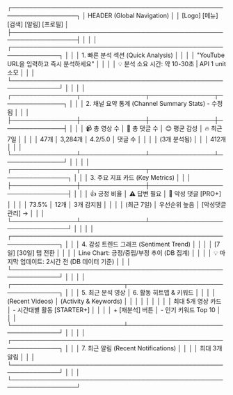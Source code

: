 ┌─────────────────────────────────────────────────────────────────┐
│ HEADER (Global Navigation)                                      │
│ [Logo] [메뉴] [검색] [알림] [프로필]                              │
├─────────────────────────────────────────────────────────────────┤
│                                                                  │
│ ┌─────────────────────────────────────────────────────────────┐ │
│ │ 1. 빠른 분석 섹션 (Quick Analysis)                            │ │
│ │ "YouTube URL을 입력하고 즉시 분석하세요"                       │ │
│ │ 💡 분석 소요 시간: 약 10-30초 | API 1 unit 소모               │ │
│ └─────────────────────────────────────────────────────────────┘ │
│                                                                  │
│ ┌───────────────┬───────────────┬───────────────┬──────────────┐ │
│ │ 2. 채널 요약 통계 (Channel Summary Stats) - 수정됨           │ │
│ ├───────────────┼───────────────┼───────────────┼──────────────┤ │
│ │ 📹 총 영상 수  │ 💬 총 댓글 수  │ 😊 평균 감성   │ 🔥 최근 7일  │ │
│ │    47개       │   3,284개     │   4.2/5.0     │   댓글 수    │ │
│ │ (3개 분석됨)  │               │               │   412개      │ │
│ └───────────────┴───────────────┴───────────────┴──────────────┘ │
│                                                                  │
│ ┌───────────────┬───────────────┬───────────────────────────────┐ │
│ │ 3. 주요 지표 카드 (Key Metrics)                              │ │
│ ├───────────────┼───────────────┼───────────────────────────────┤ │
│ │ 👍 긍정 비율   │ ⚠️ 답변 필요   │ 🚨 악성 댓글 [PRO+]           │ │
│ │   73.5%       │    12개       │     3개 감지됨                │ │
│ │ (최근 7일)    │ 우선순위 높음  │  [악성댓글 관리] →           │ │
│ └───────────────┴───────────────┴───────────────────────────────┘ │
│                                                                  │
│ ┌─────────────────────────────────────────────────────────────┐ │
│ │ 4. 감성 트렌드 그래프 (Sentiment Trend)                      │ │
│ │ [7일] [30일] 탭 전환                                         │ │
│ │ Line Chart: 긍정/중립/부정 추이 (DB 집계)                    │ │
│ │ 💡 마지막 업데이트: 2시간 전 (DB 데이터 기준)                 │ │
│ └─────────────────────────────────────────────────────────────┘ │
│                                                                  │
│ ┌──────────────────────────┬──────────────────────────────────┐ │
│ │ 5. 최근 분석 영상          │ 6. 활동 히트맵 & 키워드          │ │
│ │ (Recent Videos)          │ (Activity & Keywords)            │ │
│ │                          │                                  │ │
│ │ 최대 5개 영상 카드         │ - 시간대별 활동 [STARTER+]      │ │
│ │ + [재분석] 버튼           │ - 인기 키워드 Top 10             │ │
│ └──────────────────────────┴──────────────────────────────────┘ │
│                                                                  │
│ ┌─────────────────────────────────────────────────────────────┐ │
│ │ 7. 최근 알림 (Recent Notifications)                          │ │
│ │ 최대 3개 알림                                                │ │
│ └─────────────────────────────────────────────────────────────┘ │
│                                                                  │
└─────────────────────────────────────────────────────────────────┘

